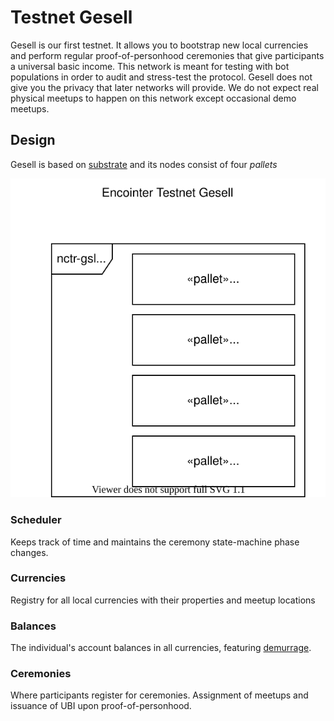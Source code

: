 # Testnet Gesell
Gesell is our first testnet. It allows you to bootstrap new local currencies and perform regular proof-of-personhood ceremonies that give participants a universal basic income. This network is meant for testing with bot populations in order to audit and stress-test the protocol. Gesell does not give you the privacy that later networks will provide. We do not expect real physical meetups to happen on this network except occasional demo meetups. 

## Design

Gesell is based on [substrate](https://substrate.dev/) and its nodes consist of four *pallets*

![Gesell](./fig/Testnet-Gesell-Component-Interactions.svg)

### Scheduler

Keeps track of time and maintains the ceremony state-machine phase changes.

### Currencies

Registry for all local currencies with their properties and meetup locations

### Balances

The individual's account balances in all currencies, featuring [demurrage](./economics-demurrage.md).

### Ceremonies

Where participants register for ceremonies. Assignment of meetups and issuance of UBI upon proof-of-personhood.

